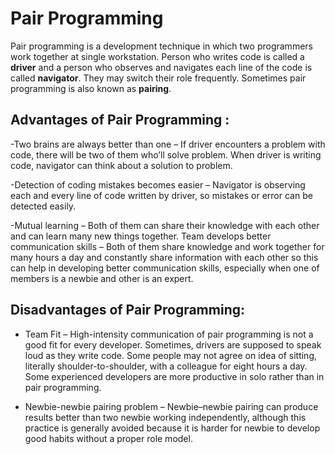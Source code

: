 # Pair Programming
 Pair programming is a development technique in which two programmers work together at single workstation. Person who writes code is called a **driver**   and a person who observes and navigates each line of the code is called **navigator**.
 They may switch their role frequently. 
 Sometimes pair programming is also known as **pairing**.
 
 ## Advantages of Pair Programming :
 
-Two brains are always better than one – If driver encounters a problem with code, there will be two of them who’ll solve problem. 
 When driver is writing code, navigator can think about a solution to problem.
 
-Detection of coding mistakes becomes easier – Navigator is observing each and every line of code written by driver, so mistakes or error can be
 detected easily.

-Mutual learning – Both of them can share their knowledge with each other and can learn many new things together.
 Team develops better communication skills – Both of them share knowledge and work together for many hours a day and constantly share information with 
 each other so this can help in developing better communication skills, especially when one of members is a newbie and other is an expert.

## Disadvantages of Pair Programming:

+ Team Fit – High-intensity communication of pair programming is not a good fit for every developer. Sometimes, drivers are supposed to speak loud 
 as they write code. Some people may not agree on idea of sitting, literally shoulder-to-shoulder, with a colleague for eight hours a day. 
 Some experienced developers are more productive in solo rather than in pair programming.
 
+ Newbie-newbie pairing problem – Newbie–newbie pairing can produce results better than two newbie working independently, although this practice
 is generally avoided because it is harder for newbie to develop good habits without a proper role model.
 
 
